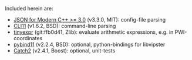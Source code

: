 Included herein are:

- [JSON for Modern C++ >= 3.0](https://github.com/nlohmann/json) (v3.3.0, MIT): config-file parsing
- [CLI11](https://github.com/CLIUtils/CLI11) (v1.6.2, BSD): command-line parsing
- [tinyexpr](https://github.com/codeplea/tinyexpr) (git:ffb0d41, Zlib): evaluate arithmetic expressions, e.g. in PWI-coordinates
- [pybind11](https://github.com/pybind/pybind11) (v2.2.4, BSD): optional, python-bindings for libvipster
- [Catch2](https://github.com/catchorg/Catch2) (v2.4.1, Boost): optional, unit-tests
